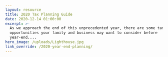 ```yaml
---
layout: resource
title: 2020 Tax Planning Guide
date: 2020-12-14 01:00:00
excerpt: >-
  As we approach the end of this unprecedented year, there are some tax
  opportunities your family and business may want to consider before
  year-end....
hero_image: /uploads/Lighthouse.jpg
link_override: /2020-year-end-planning/
---
```


